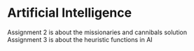 # Artificial Intelligence
Assignment 2 is about the missionaries and cannibals solution<br>
Assignment 3 is about the heuristic functions in AI
